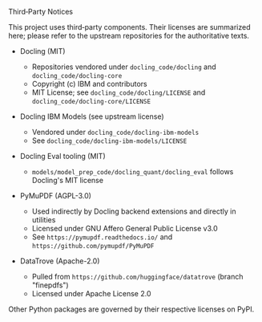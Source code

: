Third‑Party Notices

This project uses third‑party components. Their licenses are summarized here; please refer to the upstream repositories for the authoritative texts.

- Docling (MIT)
  - Repositories vendored under `docling_code/docling` and `docling_code/docling-core`
  - Copyright (c) IBM and contributors
  - MIT License; see `docling_code/docling/LICENSE` and `docling_code/docling-core/LICENSE`

- Docling IBM Models (see upstream license)
  - Vendored under `docling_code/docling-ibm-models`
  - See `docling_code/docling-ibm-models/LICENSE`

- Docling Eval tooling (MIT)
  - `models/model_prep_code/docling_quant/docling_eval` follows Docling's MIT license

- PyMuPDF (AGPL-3.0)
  - Used indirectly by Docling backend extensions and directly in utilities
  - Licensed under GNU Affero General Public License v3.0
  - See `https://pymupdf.readthedocs.io/` and `https://github.com/pymupdf/PyMuPDF`

- DataTrove (Apache-2.0)
  - Pulled from `https://github.com/huggingface/datatrove` (branch "finepdfs")
  - Licensed under Apache License 2.0

Other Python packages are governed by their respective licenses on PyPI.


